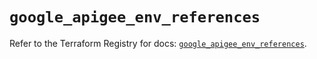 # `google_apigee_env_references`

Refer to the Terraform Registry for docs: [`google_apigee_env_references`](https://registry.terraform.io/providers/hashicorp/google-beta/6.6.0/docs/resources/google_apigee_env_references).
